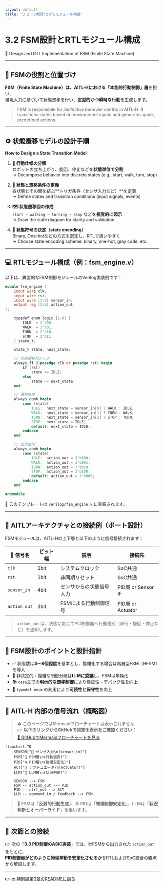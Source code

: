 ```yaml
---
layout: default
title: "3.2 FSM設計とRTLモジュール構成"
---
```


# 3.2 FSM設計とRTLモジュール構成  
🧠 Design and RTL Implementation of FSM (Finite State Machine)

---

## 🧠 FSMの役割と位置づけ  
**FSM（Finite State Machine）は、AITL-Hにおける「本能的行動制御」層**を担い、  
環境入力に基づいて状態遷移を行い、**定型的かつ瞬時な行動**を生成します。

> FSM is responsible for *instinctive behavior control* in AITL-H. It transitions states based on environment inputs and generates quick, predefined actions.

---

## ⚙️ 状態遷移モデルの設計手順  
**How to Design a State Transition Model**

1. **🧩 行動仕様の分解**  
   ロボットの立ち上がり、旋回、停止などを**状態単位で分割**  
   → Decompose behavior into discrete states (e.g., start, walk, turn, stop)

2. **🔁 状態と遷移条件の定義**  
   各状態とその間を結ぶ**トリガ条件（センサ入力など）**を定義  
   → Define states and transition conditions (input signals, events)

3. **🗺 状態遷移図の作成**  
   `start → walking → turning → stop` などを**視覚的に図示**  
   → Draw the state diagram for clarity and validation

4. **🔢 状態符号の決定（state encoding）**  
   Binary, One-hotなどの方式を選定し、RTLで扱いやすく  
   → Choose state encoding scheme: binary, one-hot, gray code, etc.

---

## 💻 RTLモジュール構成（例：fsm_engine.v）

以下は、典型的なFSM制御モジュールのVerilog実装例です：

```verilog
module fsm_engine (
    input wire clk,
    input wire rst,
    input wire [3:0] sensor_in,
    output reg [2:0] action_out
);

    typedef enum logic [1:0] {
        IDLE  = 2'b00,
        WALK  = 2'b01,
        TURN  = 2'b10,
        STOP  = 2'b11
    } state_t;

    state_t state, next_state;

    // 状態遷移ロジック
    always_ff @(posedge clk or posedge rst) begin
        if (rst)
            state <= IDLE;
        else
            state <= next_state;
    end

    // 遷移条件
    always_comb begin
        case (state)
            IDLE:  next_state = sensor_in[0] ? WALK : IDLE;
            WALK:  next_state = sensor_in[1] ? TURN : WALK;
            TURN:  next_state = sensor_in[2] ? STOP : TURN;
            STOP:  next_state = IDLE;
            default: next_state = IDLE;
        endcase
    end

    // 出力生成
    always_comb begin
        case (state)
            IDLE:  action_out = 3'b000;
            WALK:  action_out = 3'b001;
            TURN:  action_out = 3'b010;
            STOP:  action_out = 3'b100;
            default: action_out = 3'b000;
        endcase
    end

endmodule
```

📌 このテンプレートは `verilog/fsm_engine.v` に実装されます。

---

## 🔌 AITLアーキテクチャとの接続例（ポート設計）

FSMモジュールは、AITL-Hの上下層と以下のように信号接続されます：

| 🧾 信号名        | ビット幅 | 説明                               | 接続先             |
|------------------|----------|------------------------------------|--------------------|
| `clk`            | 1bit     | システムクロック                   | SoC共通            |
| `rst`            | 1bit     | 非同期リセット                     | SoC共通            |
| `sensor_in`      | 4bit     | センサからの状態信号入力           | PID層 or Sensor IF |
| `action_out`     | 3bit     | FSMによる行動制御信号              | PID層 or Actuator  |

> `action_out` は、状態に応じてPID制御器へ行動種別（歩行・旋回・停止など）を通知します。

---

## 📌 FSM設計のポイントと設計指針

- ✅ 状態数は**4〜8個程度**を基本とし、複雑化する場合は階層型FSM（HFSM）を導入
- 🔁 非決定的・複雑な制御分岐は**LLMに委譲**し、FSMは単純化
- 📚 `case`文での**明示的な遷移制御**により検証性・デバッグ性を向上
- 🧾 `typedef enum` の利用により**可読性と保守性**を向上

---

## 🔄 AITL-H 内部の信号流れ（概略図）

> ⚠️ このページではMermaidフローチャートは表示されません  
> 👉 **以下のリンクからGitHubで視覚化表示をご確認ください：**  
> [📎 GitHubでMermaidフローチャートを見る](https://github.com/Samizo-AITL/Edusemi-v4x/blob/main/f_chapter3_socsystem/docs/3_2_fsm_design.md)
> 
```mermaid
flowchart TD
    SENSOR["📡 センサ入力\n(sensor_in)"]
    FSM["🔁 FSM層\n(行動選択)"]
    PID["⚙️ PID層\n(物理安定化)"]
    ACT["🔧 アクチュエータ\n(Actuator)"]
    LLM["🧠 LLM層\n(状況判断)"]

    SENSOR --> FSM
    FSM -- action_out --> PID
    PID -- ctrl_out --> ACT
    LLM -- command_in / feedback --> FSM
```

> 🧠 FSMは「**反射的行動生成**」、⚙️ PIDは「**物理制御安定化**」、LLMは「**状況判断とオーバーライド**」を担います。

---

## 📎 次節との接続

👉 次の「**3.3 PID制御のASIC実装**」では、本FSMから出力された `action_out` をもとに、  
**PID制御器がどのように物理挙動を安定化させるか**をRTLおよびSoC統合の観点から解説します。

---

👉 [🔙 特別編第3章のREADMEに戻る](../README.md)
